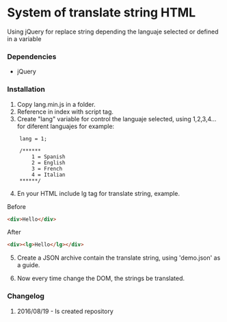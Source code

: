 # System of translate string HTML

Using jQuery for replace string depending the languaje selected or defined in a variable

### Dependencies

- jQuery

### Installation


1. Copy lang.min.js in a folder.
2. Reference in index with script tag.
3. Create "lang" variable for control the languaje selected, using 1,2,3,4... for diferent languajes for example:
```	
	lang = 1;

	/******
		1 = Spanish
		2 = English
		3 = French
		4 = Italian
	******/
```
4. En your HTML include lg tag for translate string, example.

Before
```HTML
<div>Hello</div>
```
After
```HTML
<div><lg>Hello</lg></div>
```

5. Create a JSON archive contain the translate string, using 'demo.json' as a guide.

6. Now every time change the DOM, the strings be translated.

### Changelog

1. 2016/08/19 - Is created repository